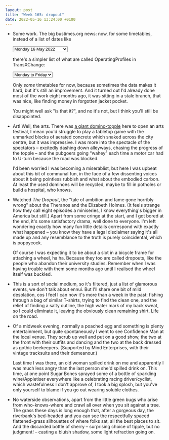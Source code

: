 ```yaml
---
layout: post
title: "Week 165: dropout"
date: 2022-05-16 13:24:00 +0100
---
```


- Some work. The big bustimes.org news: now, for some timetables, instead of a list of dates like

  <select><option>Monday 16 May 2022</option><option>Tuesday 17 May 2022</option><option>Wednesday 18 May 2022</option></select>

  there's a simpler list of what are called OperatingProfiles in TransXChange:

  <select><option>Monday to Friday</option><option>Saturdays</option><option>Sundays</option></select>

  Only _some_ timetables for now, because sometimes the data makes it hard, but it's still an improvement.
  And it turned out I'd already done most of the work eight months ago, it was sitting in a stale branch, that was nice, like finding money in forgotten jacket pocket.

  You might well ask "is that it?", and no it's not, but I think you'll still be disappointed.

- Art! Well, the arts.
  There was [a giant domino-topple](https://www.bbc.co.uk/news/av/uk-england-norfolk-61448301) here to open an arts festival,
  I mean you'd struggle to play a tabletop game with the unmarked blocks of aerated concrete which snaked across the city centre,
  but it was impressive.
  I was more into the spectacle of the spectators – excitedly dashing down alleyways, chasing the progress of the topple – and the pubgoers going “wahey” each time a motor car had to U-turn because the road was blocked.

  I'd been worried I was becoming a miserablist, but here I was upbeat about this bit of communal fun, in the face of a few dissenting voices about it being pointless rubbish and what about the embodied carbon.
  At least the used dominoes will be recycled, maybe to fill in potholes or build a hospital, who knows.

- Watched <cite>The Dropout</cite>, the "tale of ambition and fame gone horribly wrong" about the Theranos and the Elizabeth Holmes.
  (It feels strange how they call eight episodes a miniseries, I know everything's bigger in America but still.) Apart from some cringe at the start, and I got bored at the end, it's some satisfactory drama, well done to everyone. I'm left wondering exactly how many fun little details correspond with exactly what happened – you know they have a legal disclaimer saying it's all made up and any resemblance to the truth is purely coincidental, which is poppycock.

  Of course I was expecting it to be about a slot in a bicycle frame for attaching a wheel, ha ha. Because they too are called dropouts, like the people who abandon their university studies. Remember when I was having trouble with them some months ago until I realised the wheel itself was buckled.

- This is a sort of social medium, so it's filtered, just a list of glamorous events, we don't talk about ennui.
  But I'll share one bit of mild desolation, cos I feel I can now it's more than a week in the past: fishing through a bag of similar T-shirts, trying to find the clean one, and the relief of finding a salty outline, the high water mark of my back sweat, so I could eliminate it, leaving the obviously clean remaining shirt. Life on the road.

- Of a midweek evening, normally a poached egg and something is plenty entertainment, 
  but quite spontaneously I went to see Confidence Man at the local venue.
  They scrub up well and put on a good show, the two at the front with their outfits and dancing and the two at the back dressed as gothic beekeepers.
  (Supported by Mind Enterprises, with their vintage tracksuits and their demeanour.)

  Last time I was there, an old woman spilled drink on me and apparently I was much less angry than the last person she'd spilled drink on. This time, at one point Sugar Bones sprayed some of a bottle of sparkling wine/Appletiser everywhere like a celebrating racing driver/cyclist, which wastefulness I don't approve of, I took a big splosh, but you've only yourself to blame if you go out wearing soluble clothes.

- No waterside observations, apart from the little green bugs who arise from who-knows-where and crawl all over when you sit against a tree. The grass these days is long enough that, after a gorgeous day, the riverbank's bed-headed and you can see the respectfully spaced flattened-grass silhouettes of where folks sat, all the best places to sit. And the discarded bottle of sherry – surprising choice of tipple, but no judgment! – casting a bluish shadow, some light refraction going on.
